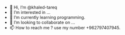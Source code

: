 - 👋 Hi, I’m @khaled-tareq
- 👀 I’m interested in ...
- 🌱 I’m currently learning programming.
- 💞️ I’m looking to collaborate on ...
- 📫 How to reach me ? use my number +962797407945.


<!---
khaled-tareq/khaled-tareq is a ✨ special ✨ repository because its `README.md` (this file) appears on your GitHub profile.
You can click the Preview link to take a look at your changes.
--->
